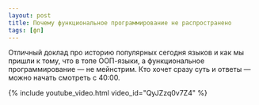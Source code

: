 ```yaml
---
layout: post
title: Почему функциональное программирование не распространено
tags: [фп]
---
```

Отличный доклад про историю популярных сегодня языков и как мы пришли к тому, что в топе ООП-языки, а функциональное программирование — не мейнстрим. 
Кто хочет сразу суть и ответы — можно начать смотреть с 40:00.

{% include youtube_video.html video_id="QyJZzq0v7Z4" %}
